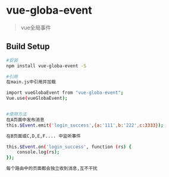 # vue-globa-event

> vue全局事件
    
## Build Setup

``` bash
#安装
npm install vue-globa-event -S

#引用
在main.js中引用并加载

import vueGlobaEvent from "vue-globa-event";
Vue.use(vueGlobaEvent);


#使用方法
在A页面中发布消息
this.$Event.emit('login_success',{a:'111',b:'222',c:3333});

在B页面或C,D,E,F.... 中监听事件

this.$Event.on('login_success', function (rs) {
    console.log(rs);
});

每个路由中的页面都会独立收到消息,互不干扰




```

